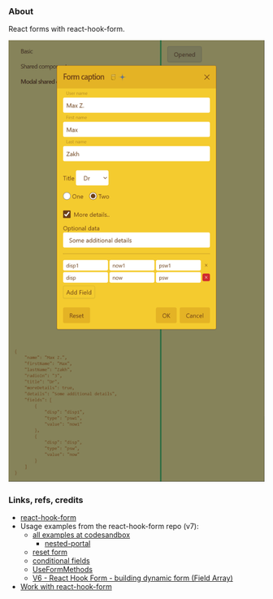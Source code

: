 ### About

React forms with react-hook-form.

![](src/assets/previews/2023-03-31_18-01-16.png)

### Links, refs, credits

* [react-hook-form](https://react-hook-form.com)
* Usage examples from the react-hook-form repo (v7):
  * [all examples at codesandbox](https://github.com/react-hook-form/react-hook-form/tree/master/examples)
    * [nested-portal](https://codesandbox.io/s/react-hook-form-nested-portal-bw8m75?file=/src/App.tsx)
  * [reset form](https://github.com/react-hook-form/react-hook-form/blob/master/examples/V7/resetForm.tsx)
  * [conditional fields](https://github.com/react-hook-form/react-hook-form/blob/master/examples/V7/conditionalFields.tsx)
  * [UseFormMethods](https://github.com/react-hook-form/react-hook-form/blob/master/examples/V7/typescript/UseFormMethods.tsx)
  * [V6 - React Hook Form - building dynamic form (Field Array)](https://www.youtube.com/watch?v=LhIvi4XHIco)
* [Work with react-hook-form](https://habr.com/ru/company/timeweb/blog/722108)

